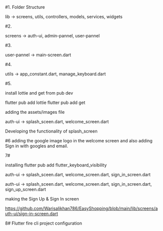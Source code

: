 
#1. Folder Structure

lib -> screens, utils, controllers, models, services, widgets

#2. 

screens -> auth-ui, admin-pannel, user-pannel

#3.

user-pannel -> main-screen.dart

#4.

utils -> app_constant.dart, manage_keyboard.dart

#5.

install lottie and get from pub dev

flutter pub add lottie
flutter pub add get

adding the assets/images file

auth-ui -> splash_sceen.dart, welcome_screen.dart

Developing the functionality of splash_screen

#6 adding the google image logo in the welcome screen and also adding Sign in with googles and email.

7# 

installing
flutter pub add flutter_keyboard_visibility

auth-ui -> splash_sceen.dart, welcome_screen.dart, sign_in_screen.dart

auth-ui -> splash_sceen.dart, welcome_screen.dart, sign_in_screen.dart, sign_up_screen.dart

making the Sign Up & Sign In screen

https://github.com/Warisalikhan786/EasyShopping/blob/main/lib/screens/auth-ui/sign-in-screen.dart

8# Flutter fire cli project configuration

